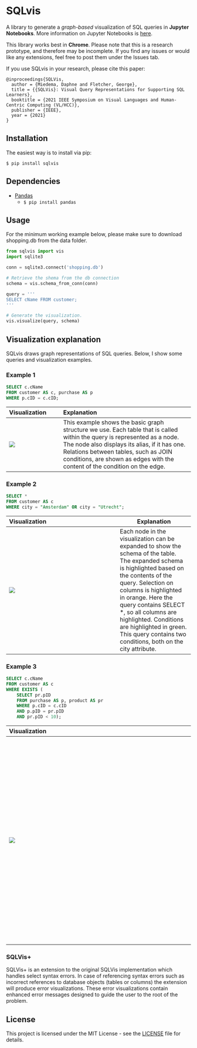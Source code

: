 # SQLvis

A library to generate a *graph-based* visualization of SQL queries in **Jupyter Notebooks**. More information on Jupyter Notebooks is [here](https://jupyter.org).

This library works best in **Chrome**. Please note that this is a research prototype, and therefore may be incomplete. If you find any issues or would like any extensions, feel free to post them under the Issues tab.

If you use SQLvis in your research, please cite this paper:

```
@inproceedings{SQLVis,
  author = {Miedema, Daphne and Fletcher, George},
  title = {{SQLVis}: Visual Query Representations for Supporting SQL Learners},
  booktitle = {2021 IEEE Symposium on Visual Languages and Human-Centric Computing (VL/HCC)},
  publisher = {IEEE},
  year = {2021}
}
```

## Installation

The easiest way is to install via pip:

```
$ pip install sqlvis
```



## Dependencies

* [Pandas](https://github.com/pandas-dev/pandas) 
  * ```$ pip install pandas```



## Usage

For the minimum working example below, please make sure to download shopping.db from the data folder. 

```python
from sqlvis import vis
import sqlite3

conn = sqlite3.connect('shopping.db')
```

```python
# Retrieve the shema from the db connection
schema = vis.schema_from_conn(conn)

```
```python
query = '''
SELECT cName FROM customer;
'''

# Generate the visualization.
vis.visualize(query, schema)
```



## Visualization explanation

SQLvis draws graph representations of SQL queries. Below, I show some queries and visualization examples.

### Example 1


```sql
SELECT c.cName 
FROM customer AS c, purchase AS p 
WHERE p.cID = c.cID;
```
| Visualization&nbsp;&nbsp;&nbsp;&nbsp;&nbsp;&nbsp;&nbsp;| Explanation                                                  |
| ------------------------------------------------------------ | :----------------------------------------------------------- |
| <img src="https://github.com/Giraphne/SQLvis/raw/main/images/node_join_alias.png"> | This example shows the basic graph structure we use. Each table that is called within the query is represented as a node. The node also displays its alias, if it has one. Relations between tables, such as JOIN conditions, are shown as edges with the content of the condition on the edge. |

### Example 2

```sql
SELECT * 
FROM customer AS c 
WHERE city = "Amsterdam" OR city = "Utrecht";
```


| Visualization&nbsp;&nbsp;&nbsp;&nbsp;&nbsp;&nbsp;&nbsp;&nbsp;&nbsp;&nbsp;&nbsp;&nbsp;&nbsp;&nbsp;&nbsp;&nbsp;&nbsp;&nbsp;&nbsp;&nbsp;&nbsp;&nbsp;&nbsp;&nbsp;&nbsp;&nbsp;&nbsp;&nbsp;&nbsp;&nbsp;&nbsp;&nbsp;&nbsp;&nbsp;&nbsp;&nbsp;&nbsp;&nbsp;&nbsp;&nbsp;&nbsp;&nbsp;&nbsp;| Explanation                                                  |
| ------------------------------------------------------------ | ------------------------------------------------------------ |
| <img src="https://github.com/Giraphne/SQLvis/raw/main/images/selection_condition.png"> | Each node in the visualization can be expanded to show the schema of the table. The expanded schema is highlighted based on the contents of the query. Selection on columns is highlighted in orange. Here the query contains SELECT *, so all columns are highlighted. Conditions are highlighted in green. This query contains two conditions, both on the city attribute. |

### Example 3


```sql
SELECT c.cName 
FROM customer AS c 
WHERE EXISTS (
    SELECT pr.pID 
    FROM purchase AS p, product AS pr 
    WHERE p.cID = c.cID 
    AND p.pID = pr.pID 
    AND pr.pID < 10);
```
| Visualization&nbsp;&nbsp;&nbsp;&nbsp;&nbsp;&nbsp;&nbsp;&nbsp;&nbsp;&nbsp;&nbsp;&nbsp;&nbsp;&nbsp;&nbsp;&nbsp;&nbsp;&nbsp;&nbsp;&nbsp;&nbsp;&nbsp;&nbsp;&nbsp;&nbsp;&nbsp;&nbsp;&nbsp;&nbsp;&nbsp;&nbsp;&nbsp;&nbsp;&nbsp;&nbsp;&nbsp;&nbsp;&nbsp;&nbsp;&nbsp;&nbsp;&nbsp;&nbsp;&nbsp;&nbsp;&nbsp;&nbsp;&nbsp;&nbsp;&nbsp;&nbsp;&nbsp;&nbsp;&nbsp;&nbsp;&nbsp;&nbsp;&nbsp;&nbsp;&nbsp;&nbsp;&nbsp;&nbsp;&nbsp;&nbsp;&nbsp;&nbsp;&nbsp;&nbsp;&nbsp;&nbsp;&nbsp;&nbsp;&nbsp;&nbsp;&nbsp;&nbsp;&nbsp;&nbsp;&nbsp;&nbsp;&nbsp;&nbsp;&nbsp;&nbsp;&nbsp;&nbsp;&nbsp;&nbsp;&nbsp; | Explanation                                                  |
| ------------------------------------------------------------ | ------------------------------------------------------------ |
| <img src="https://github.com/Giraphne/SQLvis/raw/main/images/subquery.png"> | This visualization displays a subquery. The two tables in the subquery are purchase and product. You can see that these are wrapped in a colored rectangle. The visualization can als represent nesting on higher levels. The deeper the nesting, the darker the color. |

### SQLVis+
SQLVis+ is an extension to the original SQLVis implementation which handles select syntax errors. In case of referencing syntax errors such as incorrect references to database objects (tables or columns) the extension will produce error visualizations. These error visualizations contain enhanced error messages designed to guide the user to the root of the problem.

## License

This project is licensed under the MIT License - see the [LICENSE](LICENSE) file for details.
